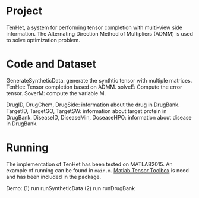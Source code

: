 Project
=====
TenHet, a system for performing tensor completion with  multi-view side information. The Alternating Direction Method of Multipliers (ADMM) is used to solve optimization problem. 

Code and Dataset
=====
GenerateSyntheticData: generate the synthtic tensor with multiple matrices.
TenHet: Tensor completion based on ADMM.
solveE: Compute the error tensor.
SoverM: compute the variable M.

DrugID, DrugChem, DrugSide: information about the drug in DrugBank.
TargetID, TargetGO, TargetSW: information about target protein in DrugBank.
DiseaseID, DiseaseMin, DoseaseHPO: information about disease in DrugBank.


Running
======
The implementation of TenHet has been tested on MATLAB2015. An example of running can be found in `main.m`. [Matlab Tensor Toolbox](http://www.sandia.gov/~tgkolda/TensorToolbox/index-2.6.html) is need and has been included in the package. 

Demo: 
(1) run runSyntheticData 
(2) run runDrugBank

